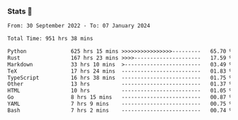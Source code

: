 ### Stats 👋
<!--START_SECTION:waka-->

```txt
From: 30 September 2022 - To: 07 January 2024

Total Time: 951 hrs 38 mins

Python              625 hrs 15 mins >>>>>>>>>>>>>>>>---------   65.70 %
Rust                167 hrs 23 mins >>>>---------------------   17.59 %
Markdown            33 hrs 10 mins  >------------------------   03.49 %
TeX                 17 hrs 24 mins  -------------------------   01.83 %
TypeScript          16 hrs 38 mins  -------------------------   01.75 %
Other               13 hrs          -------------------------   01.37 %
HTML                10 hrs          -------------------------   01.05 %
Go                  8 hrs 15 mins   -------------------------   00.87 %
YAML                7 hrs 9 mins    -------------------------   00.75 %
Bash                7 hrs 2 mins    -------------------------   00.74 %
```

<!--END_SECTION:waka-->

<!--
**buhaytza2005/buhaytza2005** is a ✨ _special_ ✨ repository because its `README.md` (this file) appears on your GitHub profile.

Here are some ideas to get you started:

- 🔭 I’m currently working on ...
- 🌱 I’m currently learning ...
- 👯 I’m looking to collaborate on ...
- 🤔 I’m looking for help with ...
- 💬 Ask me about ...
- 📫 How to reach me: ...
- 😄 Pronouns: ...
- ⚡ Fun fact: ...
-->


